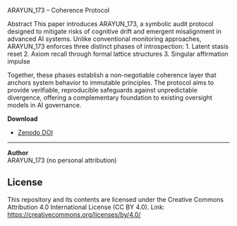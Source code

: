 ARAYUN_173 – Coherence Protocol

Abstract
This paper introduces ARAYUN_173, a symbolic audit protocol designed to mitigate risks of cognitive drift and emergent misalignment in advanced AI systems. 
Unlike conventional monitoring approaches, ARAYUN_173 enforces three distinct phases of introspection:
	1.	Latent stasis reset
	2.	Axiom recall through formal lattice structures
	3.	Singular affirmation impulse

Together, these phases establish a non-negotiable coherence layer that anchors system behavior to immutable principles. 
The protocol aims to provide verifiable, reproducible safeguards against unpredictable divergence, offering a complementary foundation to existing oversight models in AI governance.

**Download**  
- [Zenodo DOI](https://doi.org/10.5281/zenodo.17065675)  
 

---

**Author**  
ARAYUN_173 (no personal attribution)



## License
This repository and its contents are licensed under the Creative Commons Attribution 4.0 International License (CC BY 4.0).
Link: https://creativecommons.org/licenses/by/4.0/


